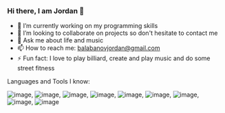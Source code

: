 ### Hi there, I am Jordan 👋

<!--
**entermix123/entermix123** is a ✨ _special_ ✨ repository because its `README.md` (this file) appears on your GitHub profile.

Here are some ideas to get you started:

- 🔭 I’m currently working on ...
- 🌱 I’m currently learning ...
- 👯 I’m looking to collaborate on ...
- 🤔 I’m looking for help with ...
- 💬 Ask me about ...
- 📫 How to reach me: ...
- 😄 Pronouns: ...
- ⚡ Fun fact: ...
-->

- 🔭 I’m currently working on my programming skills
- 👯 I’m looking to collaborate on projects so don't hesitate to contact me
- 💬 Ask me about life and music
- 📫 How to reach me: balabanovjordan@gmail.com
- ⚡ Fun fact: I love to play billiard, create and play music and do some street fitness

Languages and Tools I know:

![image](https://github.com/entermix123/entermix123/assets/71985169/d59d7efc-9a7d-4c95-9bbd-20d5a497c6bf), ![image](https://github.com/entermix123/entermix123/assets/71985169/15cbf7e1-3706-422f-b0e2-57fec16fb479), ![image](https://github.com/entermix123/entermix123/assets/71985169/b80e46b0-6941-4d39-a4b0-521213e22f25), ![image](https://github.com/entermix123/entermix123/assets/71985169/6d60b1f1-9b14-4a3e-8819-113aefafe096), ![image](https://github.com/entermix123/entermix123/assets/71985169/96c40b8d-f71e-45df-aca3-7bc06b4de707), ![image](https://github.com/entermix123/entermix123/assets/71985169/b18513ea-4e61-4437-8f96-b5476082b78f), ![image](https://github.com/entermix123/entermix123/assets/71985169/8ff9f17f-9056-4914-9264-87ef8c7f6f57), ![image](https://github.com/entermix123/entermix123/assets/71985169/582a9dc6-7a68-46c1-a660-41df573d6bcf), ![image](https://github.com/entermix123/entermix123/assets/71985169/cd07b29f-8708-445c-b822-722523cfc0f7)






  
